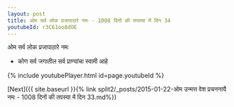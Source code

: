 ```yaml
---
layout: post
title: ओम सर्व लोक प्रजापाठारे नमः - 1008 दिनों की तपस्या में दिन 34
youtubeId: r3C61oo8dOE
---
```

 
 
 ओम सर्व लोक प्रजापाठारे नमः  
 
 -  कोण सर्व जगातील सर्व प्राण्यांचा स्वामी आहे 
 
  
 
  
 
 
 
 
 
 


{% include youtubePlayer.html id=page.youtubeId %}
 
[Next]({{ site.baseurl }}{% link  split2/_posts/2015-01-22-ओम उन्मत्त वेश प्रचननायै नमः - 1008 दिनों की तपस्या में दिन 33.md%})
 
